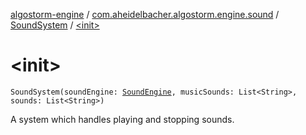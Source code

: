 [algostorm-engine](../../index.md) / [com.aheidelbacher.algostorm.engine.sound](../index.md) / [SoundSystem](index.md) / [&lt;init&gt;](.)

# &lt;init&gt;

`SoundSystem(soundEngine: `[`SoundEngine`](../-sound-engine/index.md)`, musicSounds: List<String>, sounds: List<String>)`

A system which handles playing and stopping sounds.

